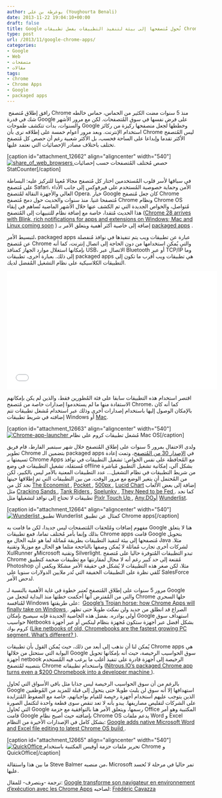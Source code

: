 ```yaml
---
author: يوغرطة بن علي (Youghourta Benali)
date: 2013-11-22 19:04:10+00:00
draft: false
title: Google تُحول مُتصفحها إلى بيئة لتنفيذ التطبيقات بفضل تطبيقات Chrome Apps
type: post
url: /2013/11/google-chrome-apps/
categories:
- Google
- Web
- متصفحات
- مقالات
tags:
- chrome
- Chrome Apps
- Google
- packaged apps
---
```


 رافق إطلاق مُتصفح Chrome منذ 5 سنوات مضت الكثير من الحماس، حماس خالطه شك في قدرة Google على فرض نفسها في سوق المُتصفحات. لكن مع مرور الأشهر والسنوات، بدأت تتكشف طموحات Google وخططها لجعل متصفحها ركيزة من ركائز استخدام الإنترنت. وبعد مرور أعوام خمسة على إطلاقه نرى بأن Chrome ليس المُتصفح الأكثر تقدما وإبداعا على الساحة فحسب، بل الأكثر شعبية رغم أن حصص كل مُتصفح تختلف باختلاف مصادر الإحصائيات التي نعتمد عليها.




[caption id="attachment_12662" align="aligncenter" width="540"][![share_of_web_browsers](http://www.it-scoop.com/wp-content/uploads/2013/11/share_of_web_browsers.jpg)
](http://www.it-scoop.com/wp-content/uploads/2013/11/share_of_web_browsers.jpg) حصص مُختلف المُتصفحات حسب إحصائيات StatCounter[/caption]


في سباقها لأسر قلوب المُستخدمين اختار كل مُتصفح مجالا مُعينا للتركيز عليه: البساطة على مُتصفح Safari، الأمن وحماية خصوصية المُستخدم على فيرفوكس إلى جانب الأداء العالي والأجهزة النقالة لمُتصفح Opera. خيار Google كان جعل مُتصفح Chrome مُتصفحا غنيا. منذ سنوات والحديث حول دمج مُتصفح Chrome ونظام Chrome OS مُتواصل، والخواص الجديدة التي تم الكشف عنها خلال الأشهر الماضية تُساهم في إبقاء هذا الحديث مُتقدا، خاصة مع إضافة نظام للتنبيهات إلى المُتصفح ([Chrome 28 arrives with Blink, rich notifications for apps and extensions on Windows; Mac and Linux coming soon](http://thenextweb.com/google/2013/07/09/chrome-28-arrives-with-rich-notifications-for-apps-and-extensions-on-windows-mac-and-linux-coming-soon/) ) إضافة إلى خاصية أكثر أهمية ويتعلق الأمر بـ [packaged apps](http://blog.chromium.org/2013/02/chrome-app-launcher-developer-preview.html) .




لتبسيط الأمر، packaged apps عبارة عن تطبيقات ويب يتم تنفيذها في نوافذ مُنفصلة عن مُتصفح Chrome والتي يُمكن استخدامها من دون الحاجة إلى اتصال إنترنت، كما أنه بإمكانها استغلال موارد الجهاز كمنافذ USB، الاتصال عبر Bluetooth أو عبر TCP/IP وما إلى ذلك. بعبارة أخرى، تطبيقات packaged apps هي تطبيقات ويب أقرب ما تكون إلى التطبيقات الكلاسيكية على نظام التشغيل المُفضل لديك.




<iframe src="//www.youtube.com/embed/lBUGTVIJVfM" allowfullscreen="allowfullscreen" height="315" frameborder="0" width="560"></iframe>




اقتصر استخدام هذه التطبيقات سابقا على فئة المُطورين فقط، والذين لم يكن بإمكانهم الاستفادة منها ما لم يستخدموا إصدارات خاصة من مُتصفح Chrome، كما أنه كان بالإمكان الوصول إليها باستخدام إصدارات أخرى وذلك عبر استخدام مُشغل تطبيقات تتم إضافته في شريط تطبيقات Windows أو [Mac](http://www.omgchrome.com/chrome-app-launcher-for-mac/).




[caption id="attachment_12663" align="aligncenter" width="540"][![Chrome-app-launcher](http://www.it-scoop.com/wp-content/uploads/2013/11/Chrome-app-launcher.jpg)
](http://www.it-scoop.com/wp-content/uploads/2013/11/Chrome-app-launcher.jpg) مُشغل تطبيقات كروم على نظام Mac OS[/caption]


ولدى الاحتفال بمرور 5 سنوات على إطلاق المُتصفح خلال شهر سبتمبر الفارط، قام فريق تطوير Chrome بتضمين الـ packaged apps في [الإصدار ](http://chrome.blogspot.co.uk/2013/09/a-new-breed-of-chrome-apps.html)[30 ](http://chrome.blogspot.co.uk/2013/09/a-new-breed-of-chrome-apps.html)[من المُتصفح](http://chrome.blogspot.co.uk/2013/09/a-new-breed-of-chrome-apps.html)، وتمت إعادة تسيمتها بـ Chrome Apps مع المُحافظة على نفس الخواص: تشغيل التطبيقات في نوافذ مُستقلة، تشغيل التطبيقات في وضع offline بشكل آلي، إمكانية تشغيل التطبيق مُباشرة من شريط التطبيقات في نظام التشغيل... عدد التطبيقات المعنية بالأمر ليس بالكبير، لكن من المُحتمل أن يتغير الوضع مع مرور الوقت. من بين التطبيقات التي تم إطلاقها حينها نجد كل من [The Economist ](https://chrome.google.com/webstore/detail/the-economist/gebjgjhbjedcomcajgpodjgfjgkepgpl), [Pocket ](https://chrome.google.com/webstore/detail/pocket/mjcnijlhddpbdemagnpefmlkjdagkogk), [500px ](https://chrome.google.com/webstore/detail/500px/egpociadnldbkfkjpmjoaibnbcoeplja), [Lucid Chart](https://chrome.google.com/webstore/detail/lucidchart-diagram-app/djejicklhojeokkfmdelnempiecmdomj) إضافة إلى بعض الألعاب مثل [Cracking Sands ](https://chrome.google.com/webstore/detail/cracking-sands-racing/pnafpgbiiobelphegdbieldnmojicndb/), [Tank Riders ](https://chrome.google.com/webstore/detail/tank-riders/gdmmodjlfegeieihcdcgcalkgmhgmiae), [Spelunky ](https://chrome.google.com/webstore/detail/spelunky-html5/mhagnkphcmpkmabhocgimoncfaihkpof/), [They Need to be Fed ](https://chrome.google.com/webstore/detail/they-need-to-be-fed/madbiikglegjjjgpokagkobjaioeekpd). كما نجد تطبيقات لا تحتاج إلى نوافذ لتشغيلها مثل [Pixlr Touch Up ](https://chrome.google.com/webstore/detail/pixlr-touch-up/jklljiahjgoglchglekebfljnmbaleig/), [Any.DOأ](https://chrome.google.com/webstore/detail/anydo/ocgddccilgpeepgglnlpchkpgamkgmld)و [Wunderlist](https://chrome.google.com/webstore/detail/wunderlist-for-chrome/ojcflmmmcfpacggndoaaflkmcoblhnbh).




[caption id="attachment_12664" align="aligncenter" width="540"][![Wunderlist](http://www.it-scoop.com/wp-content/uploads/2013/11/Wunderlist.jpg)
](http://www.it-scoop.com/wp-content/uploads/2013/11/Wunderlist.jpg) تطبيق Wunderlist كمثال عن تطبيق Chrome apps[/caption]


مفهوم إضافات ومُلحقات المُتصفحات ليس جديدا، لكن ما قامت به Google هنا لا يتعلق بذلك وإنما بأمر مُختلف تماما، فمع تطبيقات Chrome apps قامت Google بتحويل مُتصفحها إلى بيئة لتنفيذ التطبيقات بطريقة مُماثلة لما هو عليه الحال مع Java مثلا. لشركات أخرى تجارب مُماثلة لا يُمكن وصفها بالناجحة مثلما هو الحال مع موزيلا وتقنية XulRunner وMicrosoft وتقنية Silverlight. تبدو التطبيقات المُتوفرة حاليا على مُتصفح Chrome مُقنعة إلى حد كبير رغم أنه لا مجال لمقارنتها مع تطبيقات ضخمة كتطبيق Photoshop مثلا، لكن صغر هذه التطبيقات لا يُشكل في حقيقة الأمر مشكلا ويكفي أن نُلقي نظرة على التطبيقات الخفيفة التي تُدر ملايين الدولارات سنويا على SalesForce لدحض الأمر.




مرور 5 سنوات على إطلاق المُتصفح تُعتبر خطوة في غاية الأهمية بالنسبة لـ Google والتي من المُفترض أنها أحكمت خطتها منذ البداية لتجعل من Chrome حلها السحري لمُنافسة Windows على طريقتها:  [Google’s Trojan horse: how Chrome Apps will finally take on Windows ](http://www.theverge.com/2013/9/5/4696618/google-chrome-apps-chrome-os-windows-os-x-blink). الصراع قد انطلق من جديد ولن نمكث طويلا حتى تظهر أولى بوادره. بفضل هذه الخاصية الجديدة فإنه سيصبح بإمكان Google استهداف سوق حواسيب Netbooks بشكل أفضل عبر أجهزة ستكون مُجهزة بنظام لينكس أو عبر أجهزة كروم بوك ([Like netbooks of old, Chromebooks are the fastest growing PC segment. What’s different? ](http://gigaom.com/2013/07/15/like-netbooks-of-old-chromebooks-are-the-fastest-growing-pc-segment-whats-different/)).




يُمكن لنا أن نذهب إلى أبعد من ذلك، حيث يُمكن القول بأن تطبيقات Chrome apps هي البوابة التي ستحتل من خلالها Google سوق الحواسيب الرخيصة، حيث أنه بإمكانها تحويل أجهزة netbook الرخيصة إلى أجهزة قادرة على تنفيذ أغلب ما يرغب فيه المُستخدم بتنصيبه لمُتصفح Chrome واستخدام تطبيقاته ([Nitrous.IO’s packaged Chrome app turns even a $200 Chromebook into a developer machine ](http://thenextweb.com/apps/2013/09/06/nitrous-ios-packaged-chrome-app-turns-even-a-200-chromebook-into-a-developer-machine/)).




بالرغم من أن سوق الحواسيب الرخيصة ليس جذابا مثل باقي الأسواق التي تُحاول Google استهدافها إلا أنه سوق لن يلبث طويلا حتى يتحول إلى قبلة للمزيد من المُوظفين الذين يتوجب عليهم استخدام أجهزة رخيصة للقيام بواجباتهم، خاصة مع الضغوط المُتزايدة على الشركات لتقليص مصاريفها. يبدو بأنه لا تعد تنقص سوى قطعة واحدة لتكتمل الصورة التي تُحاول Google رسمها، ويتعلق الأمر هنا بالتوافقية مع حزمة Office المكتبية وهو أمر قامت Google بإضافته حيث أصبح نظام Chrome OS يدعم ملفات Word و Excel بشكل كامل في الإصدارات الأخيرة من النظام: [Google adds native Microsoft Word and Excel file editing to latest Chrome OS build ](http://thenextweb.com/google/2013/06/28/google-adds-native-microsoft-word-and-excel-file-editing-to-latest-chrome-os-build/).




[caption id="attachment_12665" align="aligncenter" width="540"][![QuickOffice](http://www.it-scoop.com/wp-content/uploads/2013/11/QuickOffice.jpg)
](http://www.it-scoop.com/wp-content/uploads/2013/11/QuickOffice.jpg) تحرير ملفات حزمة أوفيس المكتبية باستخدام Chrome و QuickOffice[/caption]


ما بين هذا واستقالة Steve Balmer من منصبه، Microsoft تمر حاليا في مرحلة لا تُحسد عليها.




ترجمة -وبتصرف- للمقال: [Google transforme son navigateur en environnement d’exécution avec les Chrome Apps](http://www.interfacesriches.fr/2013/09/09/google-transforme-son-navigateur-en-environnement-dexecution-avec-les-chrome-apps/) لصاحبه: [Frédéric Cavazza](https://twitter.com/FredCavazza‎)

